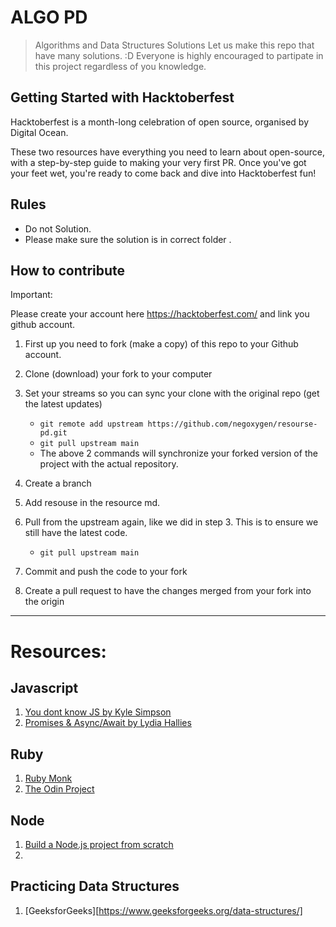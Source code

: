 # ALGO PD

> Algorithms and Data Structures Solutions
> Let us make this repo that have many solutions. :D
> Everyone is highly encouraged to partipate in this project regardless of you knowledge.

## Getting Started with Hacktoberfest

Hacktoberfest is a month-long celebration of open source, organised by Digital Ocean.

These two resources have everything you need to learn about open-source, with a step-by-step guide to making your very first PR. Once you've got your feet wet, you're ready to come back and dive into Hacktoberfest fun!

## Rules

- Do not Solution.
- Please make sure the solution is in correct folder .

## How to contribute

Important:

Please create your account here https://hacktoberfest.com/ and link you github account.

1. First up you need to fork (make a copy) of this repo to your Github account.

2. Clone (download) your fork to your computer

3. Set your streams so you can sync your clone with the original repo (get the latest updates)

   - `git remote add upstream https://github.com/negoxygen/resourse-pd.git`
   - `git pull upstream main`
   - The above 2 commands will synchronize your forked version of the project with the actual repository.

4. Create a branch

5. Add resouse in the resource md.

6.  Pull from the upstream again, like we did in step 3. This is to ensure we still have the latest code.

    - `git pull upstream main`

7.  Commit and push the code to your fork

8.  Create a pull request to have the changes merged from your fork into the origin
---
# Resources:

## Javascript

1. [You dont know JS by Kyle Simpson](https://github.com/getify/You-Dont-Know-JS)
2. [Promises & Async/Await by Lydia Hallies](https://dev.to/lydiahallie/javascript-visualized-promises-async-await-5gke)

## Ruby
1. [Ruby Monk](https://rubymonk.com/)
2. [The Odin Project](https://www.theodinproject.com/paths/full-stack-ruby-on-rails/courses/ruby)

## Node
1. [Build a Node.js project from scratch](https://anotheruiguy.gitbooks.io/nodeexpreslibsass_from-scratch/content/)
2.

## Practicing Data Structures
1. [GeeksforGeeks][https://www.geeksforgeeks.org/data-structures/]


